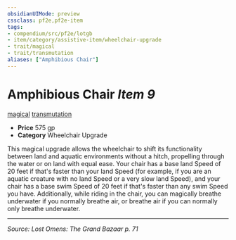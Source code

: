 ```yaml
---
obsidianUIMode: preview
cssclass: pf2e,pf2e-item
tags:
- compendium/src/pf2e/lotgb
- item/category/assistive-item/wheelchair-upgrade
- trait/magical
- trait/transmutation
aliases: ["Amphibious Chair"]
---
```

# Amphibious Chair *Item 9*  
[magical](magical.md "Magical Item Trait")  [transmutation](transmutation.md "Transmutation School Trait")  

- **Price** 575 gp
- **Category** Wheelchair Upgrade

This magical upgrade allows the wheelchair to shift its functionality between land and aquatic environments without a hitch, propelling through the water or on land with equal ease. Your chair has a base land Speed of 20 feet if that's faster than your land Speed (for example, if you are an aquatic creature with no land Speed or a very slow land Speed), and your chair has a base swim Speed of 20 feet if that's faster than any swim Speed you have. Additionally, while riding in the chair, you can magically breathe underwater if you normally breathe air, or breathe air if you can normally only breathe underwater.


---
*Source: Lost Omens: The Grand Bazaar p. 71*
